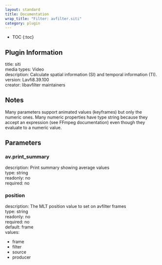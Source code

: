 ```yaml
---
layout: standard
title: Documentation
wrap_title: "Filter: avfilter.siti"
category: plugin
---
```

* TOC
{:toc}

## Plugin Information

title: siti  
media types:
Video  
description: Calculate spatial information (SI) and temporal information (TI).  
version: Lavfi8.39.100  
creator: libavfilter maintainers  

## Notes

Many parameters support animated values (keyframes) but only the numeric ones. Many numeric properties have type string because they accept an expression (see FFmpeg documentation) even though they evaluate to a numeric value.

## Parameters

### av.print_summary

  
description:
Print summary showing average values  
type: string  
readonly: no  
required: no  

### position

  
description:
The MLT position value to set on avfilter frames  
type: string  
readonly: no  
required: no  
default: frame  
values:  

* frame
* filter
* source
* producer

